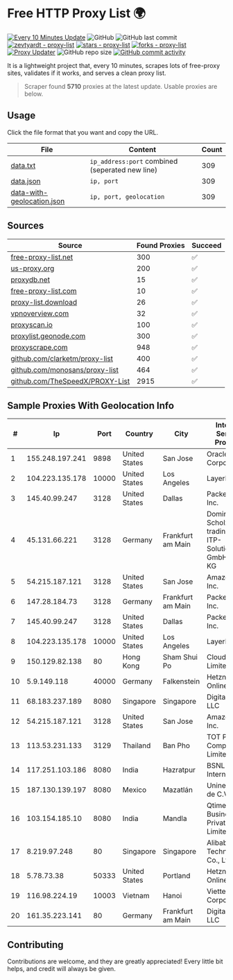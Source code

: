 
# Free HTTP Proxy List 🌍

[![Every 10 Minutes Update](https://github.com/mertguvencli/http-proxy-list/actions/workflows/main.yml/badge.svg?branch=main)](https://github.com/mertguvencli/http-proxy-list/actions/workflows/main.yml)
![GitHub](https://img.shields.io/github/license/mertguvencli/http-proxy-list)
![GitHub last commit](https://img.shields.io/github/last-commit/mertguvencli/http-proxy-list)
[![zevtyardt - proxy-list](https://img.shields.io/static/v1?label=zevtyardt&message=proxy-list&color=blue&logo=github)](https://github.com/zevtyardt/proxy-list "Go to GitHub repo")
[![stars - proxy-list](https://img.shields.io/github/stars/zevtyardt/proxy-list?style=social)](https://github.com/zevtyardt/proxy-list)
[![forks - proxy-list](https://img.shields.io/github/forks/zevtyardt/proxy-list?style=social)](https://github.com/zevtyardt/proxy-list)
[![Proxy Updater](https://github.com/zevtyardt/proxy-list/workflows/Proxy%20Updater/badge.svg)](https://github.com/zevtyardt/proxy-list/actions?query=workflow:"Proxy+Updater")
![GitHub repo size](https://img.shields.io/github/repo-size/zevtyardt/proxy-list)
[![GitHub commit activity](https://img.shields.io/github/commit-activity/m/zevtyardt/proxy-list?logo=commits)](https://github.com/zevtyardt/proxy-list/commits/main)

It is a lightweight project that, every 10 minutes, scrapes lots of free-proxy sites, validates if it works, and serves a clean proxy list.

> Scraper found **5710** proxies at the latest update. Usable proxies are below.

## Usage

Click the file format that you want and copy the URL.

|File|Content|Count|
|----|-------|-----|
|[data.txt](https://raw.githubusercontent.com/mertguvencli/http-proxy-list/main/proxy-list/data.txt)|`ip_address:port` combined (seperated new line)|309|
|[data.json](https://raw.githubusercontent.com/mertguvencli/http-proxy-list/main/proxy-list/data.json)|`ip, port`|309|
|[data-with-geolocation.json](https://raw.githubusercontent.com/mertguvencli/http-proxy-list/main/proxy-list/data-with-geolocation.json)|`ip, port, geolocation`|309|

## Sources

|Source|Found Proxies|Succeed|
|------|-------------|-------|
|[free-proxy-list.net](https://free-proxy-list.net)|300|✅|
|[us-proxy.org](https://www.us-proxy.org)|200|✅|
|[proxydb.net](http://proxydb.net)|15|✅|
|[free-proxy-list.com](https://free-proxy-list.com/?page=&port=&type%5B%5D=http&type%5B%5D=https&up_time=0&search=Search)|10|✅|
|[proxy-list.download](https://www.proxy-list.download/HTTP)|26|✅|
|[vpnoverview.com](https://vpnoverview.com/privacy/anonymous-browsing/free-proxy-servers)|32|✅|
|[proxyscan.io](https://www.proxyscan.io)|100|✅|
|[proxylist.geonode.com](https://proxylist.geonode.com/api/proxy-list?limit=300&page=1&sort_by=lastChecked&sort_type=desc&protocols=http,https)|300|✅|
|[proxyscrape.com](https://api.proxyscrape.com/v2/?request=displayproxies&protocol=http&timeout=10000&country=all&ssl=all&anonymity=all)|948|✅|
|[github.com/clarketm/proxy-list](https://raw.githubusercontent.com/clarketm/proxy-list/master/proxy-list-raw.txt)|400|✅|
|[github.com/monosans/proxy-list](https://raw.githubusercontent.com/monosans/proxy-list/main/proxies/http.txt)|464|✅|
|[github.com/TheSpeedX/PROXY-List](https://raw.githubusercontent.com/TheSpeedX/PROXY-List/master/http.txt)|2915|✅|


## Sample Proxies With Geolocation Info

|#|Ip|Port|Country|City|Internet Service Provider|
|-|--|----|-------|----|-------------------------|
|1|155.248.197.241|9898|United States|San Jose|Oracle Corporation|
|2|104.223.135.178|10000|United States|Los Angeles|LayerHost|
|3|145.40.99.247|3128|United States|Dallas|Packet Host, Inc.|
|4|45.131.66.221|3128|Germany|Frankfurt am Main|Dominic Scholz trading as ITP-Solutions GmbH & Co. KG|
|5|54.215.187.121|3128|United States|San Jose|Amazon.com, Inc.|
|6|147.28.184.73|3128|Germany|Frankfurt am Main|Packet Host, Inc.|
|7|145.40.99.247|3128|United States|Dallas|Packet Host, Inc.|
|8|104.223.135.178|10000|United States|Los Angeles|LayerHost|
|9|150.129.82.138|80|Hong Kong|Sham Shui Po|Cloudie Limited|
|10|5.9.149.118|40000|Germany|Falkenstein|Hetzner Online GmbH|
|11|68.183.237.189|8080|Singapore|Singapore|DigitalOcean, LLC|
|12|54.215.187.121|3128|United States|San Jose|Amazon.com, Inc.|
|13|113.53.231.133|3129|Thailand|Ban Pho|TOT Public Company Limited|
|14|117.251.103.186|8080|India|Hazratpur|BSNL Internet|
|15|187.130.139.197|8080|Mexico|Mazatlán|Uninet S.A. de C.V.|
|16|103.154.185.10|8080|India|Mandla|Qtime Businesses Private Limited|
|17|8.219.97.248|80|Singapore|Singapore|Alibaba (US) Technology Co., Ltd.|
|18|5.78.73.38|50333|United States|Portland|Hetzner Online GmbH|
|19|116.98.224.19|10003|Vietnam|Hanoi|Viettel Corporation|
|20|161.35.223.141|80|Germany|Frankfurt am Main|DigitalOcean, LLC|



## Contributing

Contributions are welcome, and they are greatly appreciated! Every
little bit helps, and credit will always be given.

